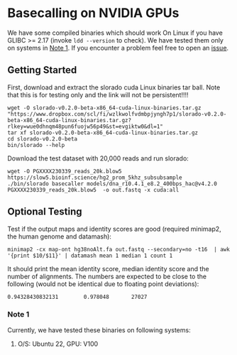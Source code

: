 # Basecalling on NVIDIA GPUs

We have some compiled binaries which should work On Linux if you have GLIBC >= 2.17 (invoke `ldd --version` to check).  We have tested them only on systems in [Note 1](#note-1). If you encounter a problem feel free to open an [issue]([issue](https://github.com/BonsonW/slorado/issues)).


## Getting Started

First, download and extract the slorado cuda Linux binaries tar ball. Note that this is for testing only and the link will not be persistent!!!!

```
wget -O slorado-v0.2.0-beta-x86_64-cuda-linux-binaries.tar.gz "https://www.dropbox.com/scl/fi/wzlkwolfvdmbpjyngh7p1/slorado-v0.2.0-beta-x86_64-cuda-linux-binaries.tar.gz?rlkey=wue0dhnqm48pun6fuojw56p49&st=evgiktw0&dl=1"
tar xf slorado-v0.2.0-beta-x86_64-cuda-linux-binaries.tar.gz
cd slorado-v0.2.0-beta
bin/slorado --help
```

Download the test dataset with 20,000 reads and run slorado:
```
wget -O PGXXXX230339_reads_20k.blow5 https://slow5.bioinf.science/hg2_prom_5khz_subsubsample
./bin/slorado basecaller models/dna_r10.4.1_e8.2_400bps_hac@v4.2.0 PGXXXX230339_reads_20k.blow5  -o out.fastq -x cuda:all
```
## Optional Testing

Test if the output maps and identity scores are good (required  minimap2, the human genome and datamash):
```
minimap2 -cx map-ont hg38noAlt.fa out.fastq --secondary=no -t16  | awk '{print $10/$11}' | datamash mean 1 median 1 count 1
```
It should print the mean identity score, median identity score and the number of alignments. The numbers are expected to be close to the following (would not be identical due to floating point deviations):
```
0.94328430832131        0.978048       27027
```

### Note 1

Currently, we have tested these binaries on following systems:
1. O/S: Ubuntu 22, GPU: V100
